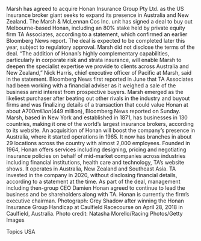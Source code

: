 Marsh has agreed to acquire Honan Insurance Group Pty Ltd. as the US insurance broker giant seeks to expand its presence in Australia and New Zealand.
The Marsh & McLennan Cos Inc. unit has signed a deal to buy out Melbourne-based Honan, including an 80% stake held by private equity firm TA Associates, according to a statement, which confirmed an earlier Bloomberg News report. The deal is expected to be completed later this year, subject to regulatory approval. Marsh did not disclose the terms of the deal.
“The addition of Honan’s highly complementary capabilities, particularly in corporate risk and strata insurance, will enable Marsh to deepen the specialist expertise we provide to clients across Australia and New Zealand,” Nick Harris, chief executive officer of Pacific at Marsh, said in the statement.
Bloomberg News first reported in June that TA Associates had been working with a financial adviser as it weighed a sale of the business amid interest from prospective buyers. Marsh emerged as the likeliest purchaser after beating out other rivals in the industry and buyout firms and was finalizing details of a transaction that could value Honan at about A$700 million ($449 million), Bloomberg News reported on Sunday.
Marsh, based in New York and established in 1871, has businesses in 130 countries, making it one of the world’s largest insurance brokers, according to its website. An acquisition of Honan will boost the company’s presence in Australia, where it started operations in 1965. It now has branches in about 29 locations across the country with almost 2,000 employees.
Founded in 1964, Honan offers services including designing, pricing and negotiating insurance policies on behalf of mid-market companies across industries including financial institutions, health care and technology, TA’s website shows. It operates in Australia, New Zealand and Southeast Asia.
TA invested in the company in 2020, without disclosing financial details, according to a statement at the time. As part of the deal, management including then-group CEO Damien Honan agreed to continue to lead the business and be shareholders along with TA. Honan is currently the firm’s executive chairman.
Photograph: Grey Shadow after winning the Honan Insurance Group Handicap at Caulfield Racecourse on April 28, 2018 in Caulfield, Australia. Photo credit: Natasha Morello/Racing Photos/Getty Images

Topics
USA
